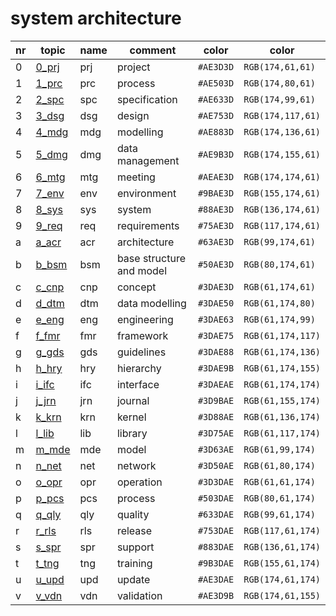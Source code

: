 # system architecture

|nr | topic             | name          | comment       |color      |color              |
|---| -----             | ----          | -------       |---        |---                |
|0|[0_prj][acr_0_prj]|prj|project                    |`#AE3D3D` |`RGB(174,61,61)`
|1|[1_prc][acr_1_prc]|prc|process                    |`#AE503D` |`RGB(174,80,61)`
|2|[2_spc][acr_2_spc]|spc|specification              |`#AE633D` |`RGB(174,99,61)`
|3|[3_dsg][acr_3_dsg]|dsg|design                     |`#AE753D` |`RGB(174,117,61)`
|4|[4_mdg][acr_4_mdg]|mdg|modelling                  |`#AE883D` |`RGB(174,136,61)`
|5|[5_dmg][acr_5_dmg]|dmg|data management            |`#AE9B3D` |`RGB(174,155,61)`
|6|[6_mtg][acr_6_mtg]|mtg|meeting                    |`#AEAE3D` |`RGB(174,174,61)`
|7|[7_env][acr_7_env]|env|environment                |`#9BAE3D` |`RGB(155,174,61)`
|8|[8_sys][acr_8_sys]|sys|system                     |`#88AE3D` |`RGB(136,174,61)`
|9|[9_req][acr_9_req]|req|requirements               |`#75AE3D` |`RGB(117,174,61)`
|a|[a_acr][acr_a_acr]|acr|architecture               |`#63AE3D` |`RGB(99,174,61)`
|b|[b_bsm][acr_b_bsm]|bsm|base structure and model   |`#50AE3D` |`RGB(80,174,61)`
|c|[c_cnp][acr_c_cnp]|cnp|concept                    |`#3DAE3D` |`RGB(61,174,61)`
|d|[d_dtm][acr_d_dtm]|dtm|data modelling             |`#3DAE50` |`RGB(61,174,80)`
|e|[e_eng][acr_e_eng]|eng|engineering                |`#3DAE63` |`RGB(61,174,99)`
|f|[f_fmr][acr_f_fmr]|fmr|framework                  |`#3DAE75` |`RGB(61,174,117)`
|g|[g_gds][acr_g_gds]|gds|guidelines                 |`#3DAE88` |`RGB(61,174,136)`
|h|[h_hry][acr_h_hry]|hry|hierarchy                  |`#3DAE9B` |`RGB(61,174,155)`
|i|[i_ifc][acr_i_ifc]|ifc|interface                  |`#3DAEAE` |`RGB(61,174,174)`
|j|[j_jrn][acr_j_jrn]|jrn|journal                    |`#3D9BAE` |`RGB(61,155,174)`
|k|[k_krn][acr_k_krn]|krn|kernel                     |`#3D88AE` |`RGB(61,136,174)`
|l|[l_lib][acr_l_lib]|lib|library                    |`#3D75AE` |`RGB(61,117,174)`
|m|[m_mde][acr_m_mde]|mde|model                      |`#3D63AE` |`RGB(61,99,174)`
|n|[n_net][acr_n_net]|net|network                    |`#3D50AE` |`RGB(61,80,174)`
|o|[o_opr][acr_o_opr]|opr|operation                  |`#3D3DAE` |`RGB(61,61,174)`
|p|[p_pcs][acr_p_pcs]|pcs|process                    |`#503DAE` |`RGB(80,61,174)`
|q|[q_qly][acr_q_qly]|qly|quality                    |`#633DAE` |`RGB(99,61,174)`
|r|[r_rls][acr_r_rls]|rls|release                    |`#753DAE` |`RGB(117,61,174)`
|s|[s_spr][acr_s_spr]|spr|support                    |`#883DAE` |`RGB(136,61,174)`
|t|[t_tng][acr_t_tng]|tng|training                   |`#9B3DAE` |`RGB(155,61,174)`
|u|[u_upd][acr_u_upd]|upd|update                     |`#AE3DAE` |`RGB(174,61,174)`
|v|[v_vdn][acr_v_vdn]|vdn|validation                 |`#AE3D9B` |`RGB(174,61,155)`



[acr_0_prj]: ./0_prj/README.md
[acr_1_prc]: ./1_prc/README.md
[acr_2_spc]: ./2_spc/README.md
[acr_3_dsg]: ./3_dsg/README.md
[acr_4_mdg]: ./4_mdg/README.md
[acr_5_dmg]: ./5_dmg/README.md
[acr_6_mtg]: ./6_mtg/README.md
[acr_7_env]: ./7_env/README.md
[acr_8_sys]: ./8_sys/README.md
[acr_9_req]: ./9_req/README.md
[acr_a_acr]: ./a_acr/README.md
[acr_b_bsm]: ./b_bsm/README.md
[acr_c_cnp]: ./c_cnp/README.md
[acr_d_dtm]: ./d_dtm/README.md
[acr_e_eng]: ./e_eng/README.md
[acr_f_fmr]: ./f_fmr/README.md
[acr_g_gds]: ./g_gds/README.md
[acr_h_hry]: ./h_hry/README.md
[acr_i_ifc]: ./i_ifc/README.md
[acr_j_jrn]: ./j_jrn/README.md
[acr_k_krn]: ./k_krn/README.md
[acr_l_lib]: ./l_lib/README.md
[acr_m_mde]: ./m_mde/README.md
[acr_n_net]: ./n_net/README.md
[acr_o_opr]: ./o_opr/README.md
[acr_p_pcs]: ./p_pcs/README.md
[acr_q_qly]: ./q_qly/README.md
[acr_r_rls]: ./r_rls/README.md
[acr_s_spr]: ./s_spr/README.md
[acr_t_tng]: ./t_tng/README.md
[acr_u_upd]: ./u_upd/README.md
[acr_v_vdn]: ./v_vdn/README.md
